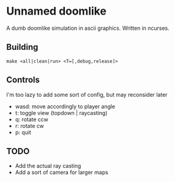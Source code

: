 # Unnamed doomlike
A dumb doomlike simulation in ascii graphics. Written in ncurses.

## Building
```
make <all|clean|run> <T=[,debug,release]>
```

## Controls
I'm too lazy to add some sort of config, but may reconsider later
- wasd: move accordingly to player angle
- t: toggle view (topdown | raycasting)
- q: rotate ccw
- r: rotate cw
- p: quit

## TODO
- Add the actual ray casting
- Add a sort of camera for larger maps
